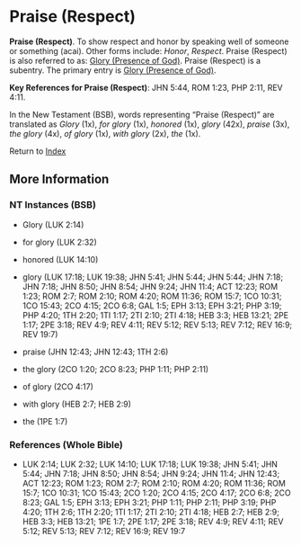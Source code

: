 # Praise (Respect)
**Praise (Respect)**. 
To show respect and honor by speaking well of someone or something (acai). 
Other forms include: 
*Honor*, *Respect*. 
Praise (Respect) is also referred to as: 
[Glory (Presence of God)](Glory.md). 
Praise (Respect) is a subentry. The primary entry is 
[Glory (Presence of God)](Glory.md). 


**Key References for Praise (Respect)**: 
JHN 5:44, ROM 1:23, PHP 2:11, REV 4:11. 




In the New Testament (BSB), words representing “Praise (Respect)” are translated as 
*Glory* (1x), *for glory* (1x), *honored* (1x), *glory* (42x), *praise* (3x), *the glory* (4x), *of glory* (1x), *with glory* (2x), *the* (1x). 


Return to [Index](00-Index.md)

## More Information

### NT Instances (BSB)

* Glory (LUK 2:14)

* for glory (LUK 2:32)

* honored (LUK 14:10)

* glory (LUK 17:18; LUK 19:38; JHN 5:41; JHN 5:44; JHN 5:44; JHN 7:18; JHN 7:18; JHN 8:50; JHN 8:54; JHN 9:24; JHN 11:4; ACT 12:23; ROM 1:23; ROM 2:7; ROM 2:10; ROM 4:20; ROM 11:36; ROM 15:7; 1CO 10:31; 1CO 15:43; 2CO 4:15; 2CO 6:8; GAL 1:5; EPH 3:13; EPH 3:21; PHP 3:19; PHP 4:20; 1TH 2:20; 1TI 1:17; 2TI 2:10; 2TI 4:18; HEB 3:3; HEB 13:21; 2PE 1:17; 2PE 3:18; REV 4:9; REV 4:11; REV 5:12; REV 5:13; REV 7:12; REV 16:9; REV 19:7)

* praise (JHN 12:43; JHN 12:43; 1TH 2:6)

* the glory (2CO 1:20; 2CO 8:23; PHP 1:11; PHP 2:11)

* of glory (2CO 4:17)

* with glory (HEB 2:7; HEB 2:9)

* the (1PE 1:7)



### References (Whole Bible)

* LUK 2:14; LUK 2:32; LUK 14:10; LUK 17:18; LUK 19:38; JHN 5:41; JHN 5:44; JHN 7:18; JHN 8:50; JHN 8:54; JHN 9:24; JHN 11:4; JHN 12:43; ACT 12:23; ROM 1:23; ROM 2:7; ROM 2:10; ROM 4:20; ROM 11:36; ROM 15:7; 1CO 10:31; 1CO 15:43; 2CO 1:20; 2CO 4:15; 2CO 4:17; 2CO 6:8; 2CO 8:23; GAL 1:5; EPH 3:13; EPH 3:21; PHP 1:11; PHP 2:11; PHP 3:19; PHP 4:20; 1TH 2:6; 1TH 2:20; 1TI 1:17; 2TI 2:10; 2TI 4:18; HEB 2:7; HEB 2:9; HEB 3:3; HEB 13:21; 1PE 1:7; 2PE 1:17; 2PE 3:18; REV 4:9; REV 4:11; REV 5:12; REV 5:13; REV 7:12; REV 16:9; REV 19:7



